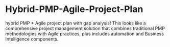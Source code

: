 # Hybrid-PMP-Agile-Project-Plan
hybrid PMP + Agile project plan with gap analysis! This looks like a comprehensive project management solution that combines traditional PMP methodologies with Agile practices, plus includes automation and Business Intelligence components.
